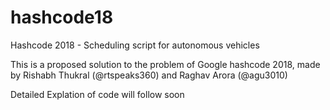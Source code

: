 # hashcode18
Hashcode 2018 - Scheduling script for autonomous vehicles

This is a proposed solution to the problem of Google hashcode 2018, made by Rishabh Thukral (@rtspeaks360) and Raghav Arora (@agu3010)

Detailed Explation of code will follow soon

